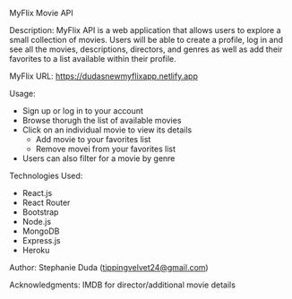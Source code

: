 MyFlix Movie API

Description:
MyFlix API is a web application that allows users to explore a small collection of movies.  Users will be able to create a profile, log in and see all the movies, descriptions, directors, and genres as well as add their favorites to a list available within their profile.

MyFlix URL:
https://dudasnewmyflixapp.netlify.app

Usage:
- Sign up or log in to your account
- Browse thorugh the list of available movies
- Click on an individual movie to view its details
  - Add movie to your favorites list
  - Remove movei from your favorites list
- Users can also filter for a movie by genre

Technologies Used:
- React.js
- React Router
- Bootstrap
- Node.js
- MongoDB
- Express.js
- Heroku

Author:
Stephanie Duda (tippingvelvet24@gmail.com)

Acknowledgments:
IMDB for director/additional movie details
